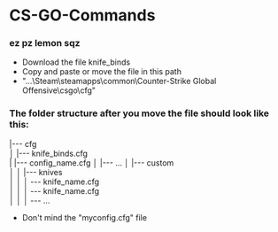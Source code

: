 # CS-GO-Commands
### ez pz lemon sqz

* Download the file knife_binds
* Copy and paste or move the file in this path 
* "...\Steam\steamapps\common\Counter-Strike Global Offensive\csgo\cfg"

### The folder structure after you move the file should look like this:
|--- cfg  
│   |--- knife_binds.cfg  
|   |--- config_name.cfg
│   |--- ...
│   |--- custom  
│   │   |--- knives  
│   │   │   --- knife_name.cfg  
│   │   │   --- knife_name.cfg  
│   │   │   --- ...  
  
  
* Don't mind the "myconfig.cfg" file
